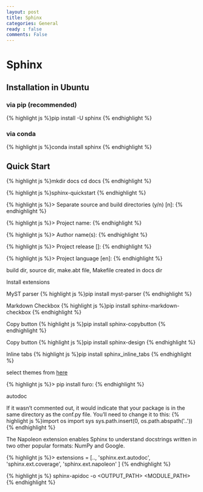 ```yaml
---
layout: post
title: Sphinx
categories: General
ready : false
comments: False
---
```


# Sphinx

## Installation in Ubuntu

### via pip (recommended)
{% highlight js %}pip install -U sphinx
{% endhighlight %}

### via conda
{% highlight js %}conda install sphinx
{% endhighlight %}

## Quick Start

{% highlight js %}mkdir docs
cd docs
{% endhighlight %}

{% highlight js %}sphinx-quickstart
{% endhighlight %}

{% highlight js %}> Separate source and build directories (y/n) [n]:
{% endhighlight %}

{% highlight js %}> Project name:
{% endhighlight %}

{% highlight js %}> Author name(s):
{% endhighlight %}

{% highlight js %}> Project release []:
{% endhighlight %}

{% highlight js %}> Project language [en]:
{% endhighlight %}

build dir, source dir, make.abt file, Makefile created in docs dir


Install extensions

MyST parser
{% highlight js %}pip install myst-parser
{% endhighlight %}

Markdown Checkbox
{% highlight js %}pip install sphinx-markdown-checkbox
{% endhighlight %}

Copy button
{% highlight js %}pip install sphinx-copybutton
{% endhighlight %}

Copy button
{% highlight js %}pip install sphinx-design
{% endhighlight %}

Inline tabs
{% highlight js %}pip install sphinx_inline_tabs
{% endhighlight %}

select themes from [here](https://sphinx-themes.org/)

{% highlight js %}> pip install furo:
{% endhighlight %}

autodoc

If it wasn’t commented out, it would indicate that your package is in the same directory as the conf.py file. 
You’ll need to change it to this:
{% highlight js %}import os
import sys
sys.path.insert(0, os.path.abspath('..'))
{% endhighlight %}

The Napoleon extension enables Sphinx to understand docstrings written in two other popular formats: NumPy and Google.

{% highlight js %}> extensions = [..,
'sphinx.ext.autodoc', 
'sphinx.ext.coverage', 
'sphinx.ext.napoleon'
]
{% endhighlight %}

{% highlight js %}
sphinx-apidoc -o <OUTPUT_PATH> <MODULE_PATH>
{% endhighlight %}
